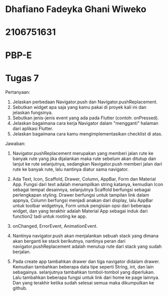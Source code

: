 # Dhafiano Fadeyka Ghani Wiweko
# 2106751631
# PBP-E
# Tugas 7

Pertanyaan:

1. Jelaskan perbedaan Navigator.push dan Navigator.pushReplacement.
2. Sebutkan widget apa saja yang kamu pakai di proyek kali ini dan jelaskan fungsinya.
3. Sebutkan jenis-jenis event yang ada pada Flutter (contoh: onPressed).
4. Jelaskan bagaimana cara kerja Navigator dalam "mengganti" halaman dari aplikasi Flutter.
5. Jelaskan bagaimana cara kamu mengimplementasikan checklist di atas.

Jawaban:

1. Navigator.pushReplacement merupakan yang memberi jalan rute ke banyak rute yang jika dijalankan maka rute sebelum akan ditutup dan lanjut ke rute selanjutnya, sedangkan Navigator.push memberi jalan dari rute ke banyak rute, lalu nantinya diatur sama navigator.

2. Ada Text, Icon, Scaffold, Drawer, Column, AppBar, Form dan Material App. Fungsi dari text adalah menampilkan string katanya, kemudian Icon sebagai tempat desainnya, selanjutnya Scaffold berfungsi sebagai perlengkapan styling. Drawer berfungsi untuk tampilan link dalam appnya,
Column berfungsi menjadi anakan dari display, lalu AppBar untuk toolbar widgetnya, Form untuk pengisian opsi dari beberapa widget, dan yang terakhir adalah Material App sebagai induk dari function2 tadi untuk rooting ke app.

3. onChanged, ErrorEvent, AnimationEvent.

4. Nantinya navigator.push akan menjalankan sebuah stack yang dimana akan berganti ke stack berikutnya, nantinya peran dari navigator.pushReplacement adalah menutup rute dari stack yang sudah berjalan.

5. Pada create app tambahkan drawer dan tiga navigator didalam drawer. Kemudian tambahkan beberapa data tipe seperti String, int, dan lain sebagainya. selanjutnya tambahkan tombol-tombol yang diperlukan. Lalu tambahkan beberapa fungsi untuk link dari home ke page lainnya. Dan yang terakhir ketika sudah selesai semua maka dikumpulkan ke github.






